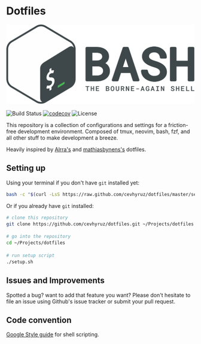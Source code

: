 # Dotfiles

![MarineGEO circle logo](/img/Gnu-bash-logo.svg.png "MarineGEO logo")

![Build Status](https://github.com/cevhyruz/dotfiles/actions/workflows/main.yml/badge.svg?branch=master)
[![codecov](https://codecov.io/gh/cevhyruz/dotfiles/branch/master/graph/badge.svg)](https://codecov.io/gh/cevhyruz/dotfiles)
![License](https://img.shields.io/github/license/cevhyruz/dotfiles)

This repository is a collection of configurations and settings for a
friction-free development environment.  Composed of tmux, neovim, bash, fzf,
and all other stuff to make development a breeze.

Heavily inspired by [Alrra's](https://github.com/Alrra/dotfiles)
and [mathiasbynens's](https://github.com/mathiasbynens/dotfiles) dotfiles.

## Setting up

Using your terminal if you don't have `git` installed yet:

```bash
bash -c "$(curl -LsS https://raw.github.com/cevhyruz/dotfiles/master/setup.sh)"
```

Or if you already have `git` installed:

```bash
# clone this repository
git clone https://github.com/cevhyruz/dotfiles.git ~/Projects/dotfiles

# go into the repository
cd ~/Projects/dotfiles

# run setup script
./setup.sh
```

## Issues and Improvements

Spotted a bug? want to add that feature you want?
Please don't hesitate to file an issue using Github's issue tracker
or submit your pull request.

## Code convention

[Google Style guide](http://google.github.io/styleguide/shellguide.html#quoting)
for shell scripting.
